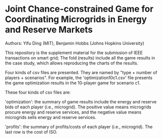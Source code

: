 # Joint Chance-constrained Game for Coordinating Microgrids in Energy and Reserve Markets

Authors: Yifu Ding (MIT), Benjamin Hobbs (Johns Hopkins University)


This repository is the supplement material for the submission of IEEE transactions on smart grid; The fold (results) include all the game results in the case study, which allows reproducing the charts of the results.


Four kinds of csv files are presented. They are named by "type + number of players + scenarios". For example, the 'optimization10c1.csv' file presents the game optimization results in the 10-player game for scenario c1. 

These four kinds of csv files are:

'optimization': the summary of game results include the energy and reserve bids of each player (i.e., microgrid). The positive value means microgrids procure energy and reserve services, and the negative value means microgrids sells energy and reserve services.

'profits': the summary of profits/costs of each player (i.e., microgrid). The last row is the cost of ISO.






